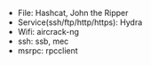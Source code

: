 - File: Hashcat, John the Ripper
- Service(ssh/ftp/http/https): Hydra
- Wifi: aircrack-ng
- ssh: ssb, mec
- msrpc: rpcclient